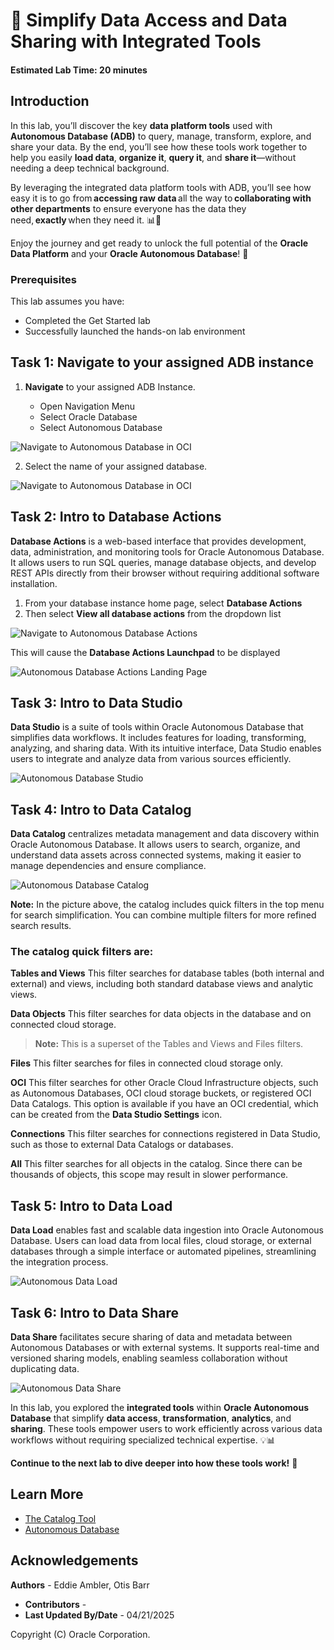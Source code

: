 # 🔗 Simplify Data Access and Data Sharing  with Integrated Tools

#### Estimated Lab Time: 20 minutes

## Introduction

In this lab, you’ll discover the key **data platform tools** used with **Autonomous Database (ADB)** to query, manage, transform, explore, and share your data. By the end, you’ll see how these tools work together to help you easily **load data**, **organize it**, **query it**, and **share it**—without needing a deep technical background.

By leveraging the integrated data platform tools with ADB, you’ll see how easy it is to go from **accessing raw data** all the way to **collaborating with other departments** to ensure everyone has the data they need, **exactly** when they need it. 📊🤝

Enjoy the journey and get ready to unlock the full potential of the **Oracle Data Platform** and your **Oracle Autonomous Database**! 🚀

### Prerequisites

This lab assumes you have:

* Completed the Get Started lab
* Successfully launched the hands-on lab environment

## Task 1: **Navigate** to your assigned ADB instance

1. **Navigate** to your assigned ADB Instance.

    * Open Navigation Menu 
    * Select Oracle Database 
    * Select Autonomous Database 

![Navigate to Autonomous Database in OCI](./images/navigate-to-adb.png " ")

2. Select the name of your assigned database.

![Navigate to Autonomous Database in OCI](./images/oci-adb-select.png " ")

## Task 2: Intro to Database Actions

**Database Actions** is a web-based interface that provides development, data, administration, and monitoring tools for Oracle Autonomous Database. It allows users to run SQL queries, manage database objects, and develop REST APIs directly from their browser without requiring additional software installation.

1. From your database instance home page, select **Database Actions**
2. Then select **View all database actions** from the dropdown list

![Navigate to Autonomous Database Actions](./images/oci-adb-database-actions.png " ")

This will cause the **Database Actions Launchpad** to be displayed 

![Autonomous Database Actions Landing Page](./images/oci-adb-database-actions-landing-page.png " ")

## Task 3: Intro to Data Studio

**Data Studio** is a suite of tools within Oracle Autonomous Database that simplifies data workflows. It includes features for loading, transforming, analyzing, and sharing data. With its intuitive interface, Data Studio enables users to integrate and analyze data from various sources efficiently.

![Autonomous Database Studio](./images/adb-data-studio.png " ")

## Task 4: Intro to Data Catalog

**Data Catalog** centralizes metadata management and data discovery within Oracle Autonomous Database. It allows users to search, organize, and understand data assets across connected systems, making it easier to manage dependencies and ensure compliance.

![Autonomous Database Catalog](./images/adb-data-catalog.png " ")

**Note:** In the picture above, the catalog includes quick filters in the top menu for search simplification.  You can combine multiple filters for more refined search results.

### **The catalog quick filters are:** ###

**Tables and Views**
  This filter searches for database tables (both internal and external) and views, including both standard database views and analytic views.

**Data Objects**
  This filter searches for data objects in the database and on connected cloud storage.
> **Note:** This is a superset of the Tables and Views and Files filters.

**Files**
  This filter searches for files in connected cloud storage only.

**OCI**
  This filter searches for other Oracle Cloud Infrastructure objects, such as Autonomous Databases, OCI cloud storage buckets, or registered OCI Data Catalogs.
  This option is available if you have an OCI credential, which can be created from the **Data Studio Settings** icon.

**Connections**
  This filter searches for connections registered in Data Studio, such as those to external Data Catalogs or databases.

**All**
  This filter searches for all objects in the catalog. Since there can be thousands of objects, this scope may result in slower performance.

## Task 5: Intro to Data Load

**Data Load** enables fast and scalable data ingestion into Oracle Autonomous Database. Users can load data from local files, cloud storage, or external databases through a simple interface or automated pipelines, streamlining the integration process.

![Autonomous Data Load](./images/adb-data-load.png " ")

## Task 6: Intro to Data Share

**Data Share** facilitates secure sharing of data and metadata between Autonomous Databases or with external systems. It supports real-time and versioned sharing models, enabling seamless collaboration without duplicating data.

![Autonomous Data Share](./images/adb-data-share.png " ")

In this lab, you explored the **integrated tools** within **Oracle Autonomous Database** that simplify **data access**, **transformation**, **analytics**, and **sharing**. These tools empower users to work efficiently across various data workflows without requiring specialized technical expertise. 💡📊

**Continue to the next lab to dive deeper into how these tools work!** 🚀

## Learn More

* [The Catalog Tool](https://docs.oracle.com/en/cloud/paas/autonomous-database/serverless/adbsb/catalog-entities.html)
* [Autonomous Database](https://docs.oracle.com/en/cloud/paas/autonomous-database/index.html)

## Acknowledgements

**Authors** - Eddie Ambler, Otis Barr
* **Contributors** - 
* **Last Updated By/Date** - 04/21/2025

Copyright (C) Oracle Corporation.
